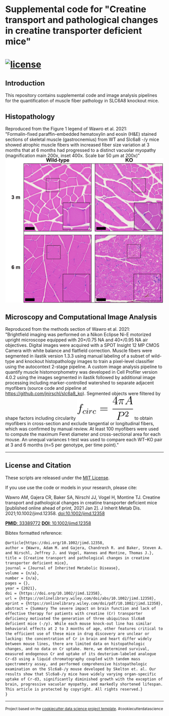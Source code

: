 # Supplemental code for "Creatine transport and pathological changes in creatine transporter deficient mice"

[![license](https://img.shields.io/github/license/jnirschl/slc6a8_ko)](./LICENSE)
==============================

## Introduction
This repository contains supplemental code and image analysis pipelines for the quantification of muscle fiber pathology in SLC6A8 knockout mice.

## Histopathology
Reproduced from the Figure 1 legend of Wawro et al. 2021:<br>
"Formalin-fixed paraffin-embedded hematoxylin and eosin (H&E) stained sections of skeletal muscle (gastrocnemius) from WT and Slc6a8 -/y mice showed atrophic muscle fibers with increased fiber size variation at 3 months that at 6 months had progressed to a distinct vacuolar myopathy (magnification main 200x, inset 400x. Scale bar 50 μm at 200x)"
![figure1-histo](./img/figure_1_slcga8_muscle_histology.jpg)

## Microscopy and Computational Image Analysis
Reproduced from the methods section of Wawro et al. 2021:<br>
"Brightfield imaging was performed on a Nikon Eclipse Ni-E motorized upright microscope equipped with 20×/0.75 NA and 40×/0.95 NA air objectives. Digital images were acquired with a SPOT Insight 12 MP CMOS Camera with white balance and flatfield correction. Muscle fibers were segmented in ilastik version 1.3.3 using manual labeling of a subset of wild-type and knockout histopathology images to train a pixel-level classifier using the autocontext 2-stage pipeline. A custom image analysis pipeline to quantify muscle histomorphometry was developed in Cell Profiler version 4.0.2  using the images segmented in ilastik followed by additional image processing including marker-controlled watershed to separate adjacent myofibers (source code and pipeline at https://github.com/jnirschl/slc6a8_ko). Segmented objects were  filtered by shape factors including circularity ![circeqn](./img/circ_eqn-latex.svg) to obtain myofibers in cross-section and exclude tangential or longitudinal fibers, which was confirmed by manual review. At least 100 myofibers were used to compute the maximum Feret diameter and cross-sectional area for each mouse. An unequal variances t-test was used to compare each WT–KO pair at 3 and 6 months (n=5 per genotype, per time point)."


------------------
## License and Citation
These scripts are released under the [MIT License](https://opensource.org/licenses/MIT).

If you use use the code or models in your research, please cite:

Wawro AM, Gajera CR, Baker SA, Nirschl JJ, Vogel H, Montine TJ. Creatine transport and pathological changes in creatine transporter deficient mice [published online ahead of print, 2021 Jan 2]. J Inherit Metab Dis. 2021;10.1002/jimd.12358. [doi:10.1002/jimd.12358](https://doi.org/10.1002/jimd.12358)

[**PMID**: 33389772](https://pubmed.ncbi.nlm.nih.gov/33389772/)
[**DOI**: 10.1002/jimd.12358](https://doi.org/10.1002/jimd.12358)

Bibtex formatted reference:
```text
@article{https://doi.org/10.1002/jimd.12358,
author = {Wawro, Adam M. and Gajera, Chandresh R. and Baker, Steven A. and Nirschl, Jeffrey J. and Vogel, Hannes and Montine, Thomas J.},
title = {Creatine transport and pathological changes in creatine transporter deficient mice},
journal = {Journal of Inherited Metabolic Disease},
volume = {n/a},
number = {n/a},
pages = {},
year = {2021},
doi = {https://doi.org/10.1002/jimd.12358},
url = {https://onlinelibrary.wiley.com/doi/abs/10.1002/jimd.12358},
eprint = {https://onlinelibrary.wiley.com/doi/pdf/10.1002/jimd.12358},
abstract = {Summary The severe impact on brain function and lack of effective therapy for patients with creatine (Cr) transporter deficiency motivated the generation of three ubiquitous Slc6a8 deficient mice (-/y). While each mouse knock-out line has similar behavioral effects at 2 to 3 months of age, other features critical to the efficient use of these mice in drug discovery are unclear or lacking: the concentration of Cr in brain and heart differ widely between mouse lines, there are limited data on histopathologic changes, and no data on Cr uptake. Here, we determined survival, measured endogenous Cr and uptake of its deuterium-labeled analogue Cr-d3 using a liquid chromatography coupled with tandem mass spectrometry assay, and performed comprehensive histopathologic examination on the Slc6a8-/y mouse developed by Skelton et. al. Our results show that Slc6a8-/y mice have widely varying organ-specific uptake of Cr-d3, significantly diminished growth with the exception of brain, progressive vacuolar myopathy, and markedly shortened lifespan. This article is protected by copyright. All rights reserved.}
}
```

--------

<p><small>Project based on the <a target="_blank" href="https://drivendata.github.io/cookiecutter-data-science/">cookiecutter data science project template</a>. #cookiecutterdatascience</small></p>
